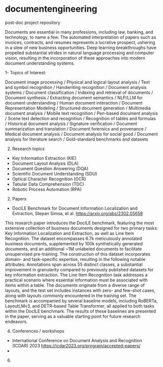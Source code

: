 # documentengineering
post-doc project repository

Documents are essential in many professions, including law, banking, and technology, to name a few. The automated interpretation of papers such as invoices, contracts, and resumes represents a lucrative prospect, ushering in a slew of new business opportunities. Deep learning breakthroughs have propelled substantial strides in natural language processing and computer vision, resulting in the incorporation of these approaches into modern document understanding systems.

1- Topics of Interest:

Document image processing / Physical and logical layout analysis / Text and symbol recognition / Handwriting recognition / Document analysis systems / Document classification / Indexing and retrieval of documents / Document synthesis / Extracting document semantics / NLP/LLM for document understanding / Human document interaction / Document Representation Modeling / Structured document generation / Multimedia document analysis / Mobile text recognition / Pen-based document analysis / Scene text detection and recognition / Recognition of tables and formulas / Historical document analysis / Signature verification / Document summarization and translation / Document forensics and provenance / Medical document analysis / Document analysis for social good / Document analysis for literature search / Gold-standard benchmarks and datasets

2. Research topics
  - Key Information Extraction (KIE)
  - Document Layout Analysis (DLA)
  - Document Question Answering (DQA)
  - Scientific Document Understanding (SDU)
  - Optical Character Recognition (OCR)
  - Tabular Data Comprehension (TDC)
  - Robotic Process Automation (RPA)


2. Papers
  - DocILE Benchmark for Document Information Localization and Extraction, Stepan Simsa, et al. https://arxiv.org/abs/2302.05658
    
This research paper introduces the DocILE benchmark, featuring the most extensive collection of business documents designed for two primary tasks: Key Information Localization and Extraction, as well as Line Item Recognition. The dataset encompasses 6.7k meticulously annotated business documents, supplemented by 100k synthetically generated documents, and an additional ~1M unlabeled documents to facilitate unsupervised pre-training. The construction of this dataset incorporates domain- and task-specific expertise, resulting in the following notable attributes:
Annotations span across 55 distinct classes, a substantial improvement in granularity compared to previously published datasets for key information extraction.
The Line Item Recognition task addresses a practical scenario where essential information must be associated with items within a table.
The documents originate from a diverse range of layouts, and the test set includes instances with zero- and few-shot cases, along with layouts commonly encountered in the training set.
The benchmark is accompanied by several baseline models, including RoBERTa, LayoutLMv3, and DETR-based Table Transformer, all applied to both tasks within the DocILE benchmark. The results of these baselines are presented in the paper, serving as a valuable starting point for future research endeavors. 

   
4. Conferences / workshops
- International Conference on Document Analysis and Recognition (ICDAR) 2023 https://icdar2023.org/program/accepted-papers/
- 

6. 
